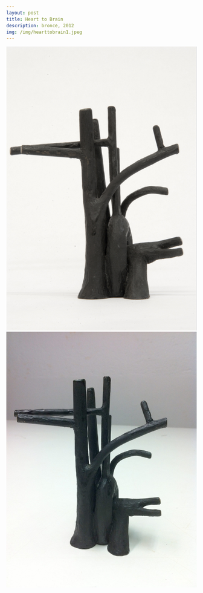 ```yaml
---
layout: post
title: Heart to Brain
description: bronce, 2012
img: /img/hearttobrain1.jpeg
---
```




<div class="img_row">
  <img class="col three" src="/img/hearttobrain1.jpeg"/>
</div>


<div class="img_row">
  <img class="col three" src="/img/hearttobrain2.jpeg"/>
</div>
